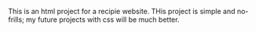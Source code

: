 This is an html project for a recipie website.
THis project is simple and no-frills; my future projects with css will be much better.
